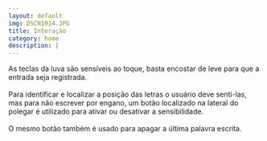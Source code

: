 ```yaml
---
layout: default
img: DSCN1914.JPG
title: Interação
category: home
description: |
---
```

As teclas da luva são sensíveis ao toque, basta encostar de leve para que a entrada seja registrada.
<br><br>
Para identificar e localizar a posição das letras o usuário deve senti-las, mas para não escrever por engano, um botão localizado na lateral do polegar é utilizado para ativar ou desativar a sensibilidade.
<br><br>
O mesmo botão também é usado para apagar a última palavra escrita.
